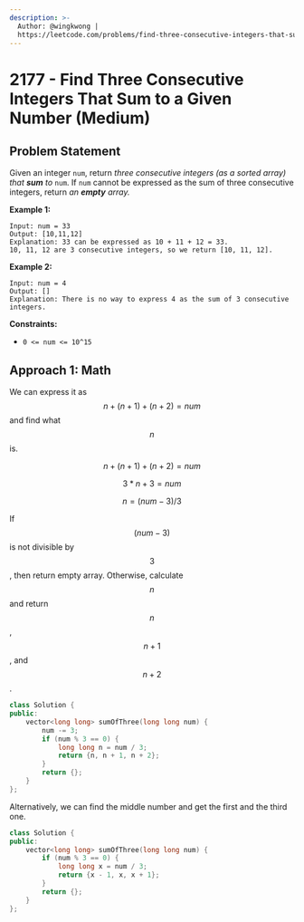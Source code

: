 ```yaml
---
description: >-
  Author: @wingkwong |
  https://leetcode.com/problems/find-three-consecutive-integers-that-sum-to-a-given-number/
---
```


# 2177 - Find Three Consecutive Integers That Sum to a Given Number (Medium)

## Problem Statement

Given an integer `num`, return _three consecutive integers (as a sorted array) that **sum** to_ `num`. If `num` cannot be expressed as the sum of three consecutive integers, return _an **empty** array._

**Example 1:**

```
Input: num = 33
Output: [10,11,12]
Explanation: 33 can be expressed as 10 + 11 + 12 = 33.
10, 11, 12 are 3 consecutive integers, so we return [10, 11, 12].
```

**Example 2:**

```
Input: num = 4
Output: []
Explanation: There is no way to express 4 as the sum of 3 consecutive integers.
```

**Constraints:**

* `0 <= num <= 10^15`

## Approach 1: Math

We can express it as $$n + (n + 1) + (n + 2) = num$$ and find what $$n$$ is.

$$
n + (n + 1) + (n + 2) = num
$$

$$
3 * n + 3 = num
$$

$$
n = (num - 3) / 3
$$

If $$(num - 3)$$ is not divisible by $$3$$, then return empty array. Otherwise, calculate $$n$$ and return $$n$$, $$n + 1$$, and $$n + 2$$.

```cpp
class Solution {
public:
    vector<long long> sumOfThree(long long num) {
        num -= 3;
        if (num % 3 == 0) {
            long long n = num / 3;
            return {n, n + 1, n + 2};
        }
        return {};
    }
};
```

Alternatively, we can find the middle number and get the first and the third one.

```cpp
class Solution {
public:
    vector<long long> sumOfThree(long long num) {
        if (num % 3 == 0) {
            long long x = num / 3;
            return {x - 1, x, x + 1};
        }
        return {};
    }
};
```
